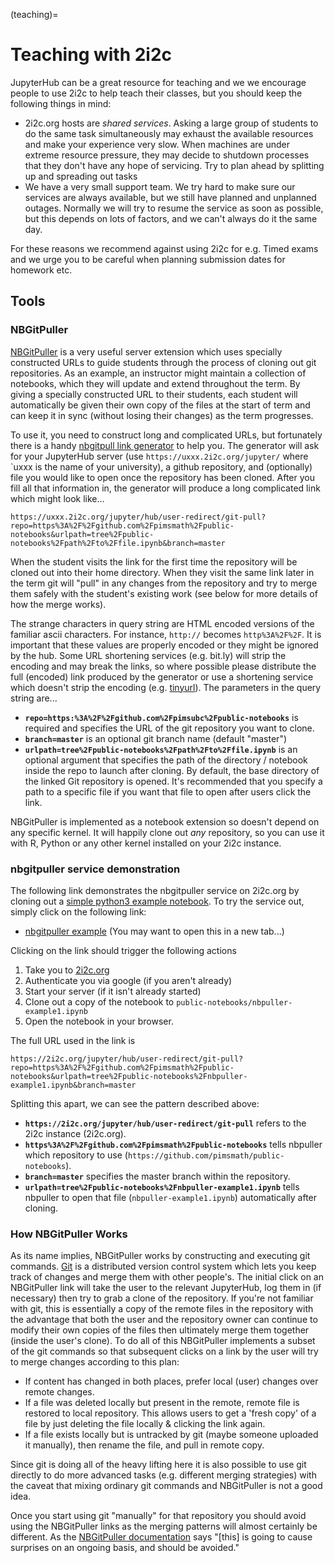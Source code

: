 (teaching)=
# Teaching with 2i2c

JupyterHub can be a great resource for teaching and we we encourage people to
use 2i2c to help teach their classes, but you should keep the following
things in mind:

- 2i2c.org hosts are *shared services*. Asking a large group of students to do the same task simultaneously may exhaust the available resources and make your experience very slow. When machines are under extreme resource pressure, they may decide to shutdown processes that they don't have any hope of servicing. Try to plan ahead by splitting up and spreading out tasks
- We have a very small support team. We try hard to make sure our services are always available, but we still have planned and unplanned outages. Normally we will try to resume the service as soon as possible, but this depends on lots of factors, and we can't always do it the same day.

For these reasons we recommend against using 2i2c for e.g. Timed exams and we urge you to be careful when planning submission dates for homework etc.

## Tools

### NBGitPuller

[NBGitPuller](https://github.com/data-8/nbgitpuller) is a very useful server
extension which uses specially constructed URLs to guide students through the
process of cloning out git repositories. As an example, an instructor might
maintain a collection of notebooks, which they will update and extend throughout
the term. By giving a specially constructed URL to their students, each student
will automatically be given their own copy of the files at the start of term and
can keep it in sync (without losing their changes) as the term progresses.

To use it, you need to construct long and complicated URLs, but fortunately
there is a handy [nbgitpull link
generator](https://jupyterhub.github.io/nbgitpuller/link) to help you. The
generator will ask for your JupyterHub server (use
`https://uxxx.2i2c.org/jupyter/` where `uxxx is the name of your university), a
github repository, and (optionally) file you would like to open once the
repository has been cloned. After you fill all that information in, the
generator will produce a long complicated link which might look like...

```none
https://uxxx.2i2c.org/jupyter/hub/user-redirect/git-pull?repo=https%3A%2F%2Fgithub.com%2Fpimsmath%2Fpublic-notebooks&urlpath=tree%2Fpublic-notebooks%2Fpath%2Fto%2Ffile.ipynb&branch=master
```

When the student visits the link for the first time the repository will be
cloned out into their home directory. When they visit the same link later in the
term git will "pull" in any changes from the repository and try to merge them
safely with the student's existing work (see below for more details of how the
merge works).

The strange characters in query string are HTML encoded versions of the familiar
ascii characters. For instance, `http://` becomes `http%3A%2F%2F`. It is
important that these values are properly encoded or they might be ignored by the
hub.  Some URL shortening services (e.g. bit.ly) will strip the encoding and may
break the links, so where possible please distribute the full (encoded) link
produced by the generator or use a shortening service which doesn't strip the
encoding (e.g. [tinyurl](https://tinyurl.com/)). The parameters in the query
string are...

- **`repo=https:%3A%2F%2Fgithub.com%2Fpimsubc%2Fpublic-notebooks`** is required and specifies the URL of the git repository you want to clone.
- **`branch=master`** is an optional git branch name (default "master")
- **`urlpath=tree%2Fpublic-notebooks%2Fpath%2Fto%2Ffile.ipynb`** is an optional argument that specifies the path of the directory / notebook inside the repo to launch after cloning. By default, the base directory of the linked Git repository is opened. It's recommended that you specify a path to a specific file if you want that file to open after users click the link.

NBGitPuller is implemented as a notebook extension so doesn't depend on any specific kernel. It will happily clone out *any* repository, so you can use it with R, Python or any other kernel installed on your 2i2c instance.

### nbgitpuller service demonstration

The following link demonstrates the nbgitpuller service on 2i2c.org by cloning out a [simple python3 example notebook](https://github.com/pimsmath/public-notebooks/blob/master/nbpuller-example1.ipynb).
To try the service out, simply click on the following link:

- [nbgitpuller example](https://2i2c.org/jupyter/hub/user-redirect/git-pull?repo=https%3A%2F%2Fgithub.com%2Fpimsmath%2Fpublic-notebooks&urlpath=tree%2Fpublic-notebooks%2Fnbpuller-example1.ipynb&branch=master) (You may want to open this in a new tab...)

Clicking on the link should trigger the following actions

1. Take you to [2i2c.org](https://2i2c.org)
2. Authenticate you via google (if you aren't already)
3. Start your server (if it isn't already started)
4. Clone out a copy of the notebook to
   `public-notebooks/nbpuller-example1.ipynb`
5. Open the notebook in your browser.

The full URL used in the link is

```none
https://2i2c.org/jupyter/hub/user-redirect/git-pull?repo=https%3A%2F%2Fgithub.com%2Fpimsmath%2Fpublic-notebooks&urlpath=tree%2Fpublic-notebooks%2Fnbpuller-example1.ipynb&branch=master
```

Splitting this apart, we can see the pattern described above:

- **`https://2i2c.org/jupyter/hub/user-redirect/git-pull`** refers to the 2i2c instance (2i2c.org).
- **`https%3A%2F%2Fgithub.com%2Fpimsmath%2Fpublic-notebooks`** tells nbpuller which repository to use (`https://github.com/pimsmath/public-notebooks`).
- **`branch=master`** specifies the master branch within the repository.
- **`urlpath=tree%2Fpublic-notebooks%2Fnbpuller-example1.ipynb`** tells nbpuller to open that file (`nbpuller-example1.ipynb`) automatically after cloning.

### How NBGitPuller Works

As its name implies, NBGitPuller works by constructing and executing git
commands. [Git](https://git-scm.com) is a distributed version control system
which lets you keep track of changes and merge them with other people's.  The
initial click on an NBGitPuller link will take the user to the relevant
JupyterHub, log them in (if necessary) then try to grab a clone of the
repository. If you're not familiar with git, this is essentially a copy of the
remote files in the repository with the advantage that both the user and the
repository owner can continue to modify their own copies of the files
then ultimately merge them together (inside the user's clone). To do all of this
NBGitPuller implements a subset of the git commands so that subsequent clicks on
a link by the user will try to merge changes according to this plan:

- If content has changed in both places, prefer local (user) changes over remote changes.
- If a file was deleted locally but present in the remote, remote file is restored to local repository. This allows users to get a 'fresh copy' of a file by just deleting the file locally & clicking the link again.
- If a file exists locally but is untracked by git (maybe someone uploaded it manually), then rename the file, and pull in remote copy.

Since git is doing all of the heavy lifting here it is also possible to use git directly to do more advanced tasks (e.g. different merging strategies) with the caveat that mixing ordinary git commands and NBGitPuller is not a good idea.

Once you start using git "manually" for that repository you should avoid using the NBGitPuller links as the merging patterns will almost certainly be different. As the [NBGitPuller
documentation](https://github.com/data-8/nbgitpuller) says "[this] is going to cause surprises on an ongoing basis, and should be avoided."
